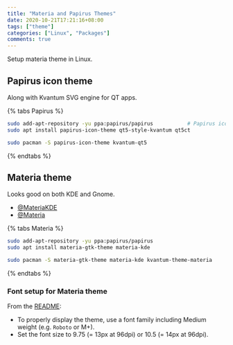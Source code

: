 ```yaml
---
title: "Materia and Papirus Themes"
date: 2020-10-21T17:21:16+08:00
tags: ["theme"]
categories: ["Linux", "Packages"]
comments: true
---
```


Setup materia theme in Linux.

<!--more-->

## Papirus icon theme

Along with Kvantum SVG engine for QT apps.

{% tabs Papirus %}
<!-- tab Ubuntu -->

```bash
sudo add-apt-repository -yu ppa:papirus/papirus           # Papirus icon theme
sudo apt install papirus-icon-theme qt5-style-kvantum qt5ct
```

<!-- endtab -->

<!-- tab endeavour OS -->

```bash
sudo pacman -S papirus-icon-theme kvantum-qt5
```

<!-- endtab -->

{% endtabs %}

## Materia theme

Looks good on both KDE and Gnome.

- [@MateriaKDE](https://github.com/PapirusDevelopmentTeam/materia-kde)
- [@Materia](https://github.com/nana-4/materia-theme)

{% tabs Materia %}
<!-- tab Ubuntu -->

```bash
sudo add-apt-repository -yu ppa:papirus/papirus
sudo apt install materia-gtk-theme materia-kde
```

<!-- endtab -->

<!-- tab endeavour OS -->


```bash
sudo pacman -S materia-gtk-theme materia-kde kvantum-theme-materia
```

<!-- endtab -->

{% endtabs %}


### Font setup for Materia theme

From the [README](https://github.com/nana-4/materia-theme#font):

- To properly display the theme, use a font family including Medium weight (e.g. `Roboto` or M+).
- Set the font size to 9.75 (= 13px at 96dpi) or 10.5 (= 14px at 96dpi).
